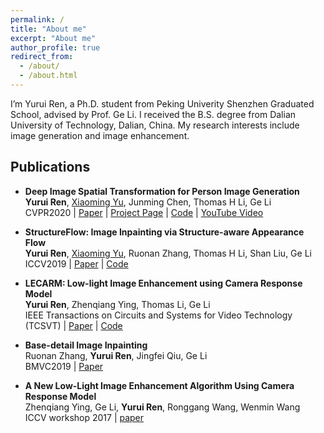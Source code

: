 ```yaml
---
permalink: /
title: "About me"
excerpt: "About me"
author_profile: true
redirect_from: 
  - /about/
  - /about.html
---
```


I’m Yurui Ren, a Ph.D. student from Peking Univerity Shenzhen Graduated School, advised by Prof. Ge Li. I received the B.S. degree from Dalian University of Technology, Dalian, China. My research interests include image generation and image enhancement.

<!-- A data-driven personal website -->

## Publications

- **Deep Image Spatial Transformation for Person Image Generation** <br> **Yurui Ren**, [Xiaoming Yu](https://xiaoming-yu.github.io), Junming Chen, Thomas H Li, Ge Li <br> CVPR2020 \| [Paper](https://arxiv.org/pdf/2003.00696.pdf) \| [Project Page](https://renyurui.github.io/GFLA-web) \| [Code](https://github.com/RenYurui/Global-Flow-Local-Attention) \| [YouTube Video](https://www.youtube.com/watch?v=Ju0hBzCwsyU)


- **StructureFlow: Image Inpainting via Structure-aware Appearance Flow** <br> **Yurui Ren**, [Xiaoming Yu](https://xiaoming-yu.github.io), Ruonan Zhang, Thomas H Li, Shan Liu, Ge Li <br> ICCV2019 \| [Paper](https://arxiv.org/pdf/1908.03852.pdf) \| [Code](https://github.com/RenYurui/StructureFlow)

- **LECARM: Low-light Image Enhancement using Camera Response Model** <br> **Yurui Ren**, Zhenqiang Ying, Thomas Li, Ge Li <br> IEEE Transactions on Circuits and Systems for Video Technology (TCSVT) \| [Paper](https://ieeexplore.ieee.org/abstract/document/8340778) \| [Code](https://github.com/RenYurui/LECARM)

- **Base-detail Image Inpainting** <br> Ruonan Zhang, **Yurui Ren**, Jingfei Qiu, Ge Li <br> BMVC2019 \| [Paper](https://bmvc2019.org/wp-content/uploads/papers/1116-paper.pdf) 

- **A New Low-Light Image Enhancement Algorithm Using Camera Response Model** <br> Zhenqiang Ying, Ge Li, **Yurui Ren**, Ronggang Wang, Wenmin Wang <br> ICCV workshop 2017 \| [paper](http://openaccess.thecvf.com/content_ICCV_2017_workshops/papers/w43/Ying_A_New_Low-Light_ICCV_2017_paper.pdf)
